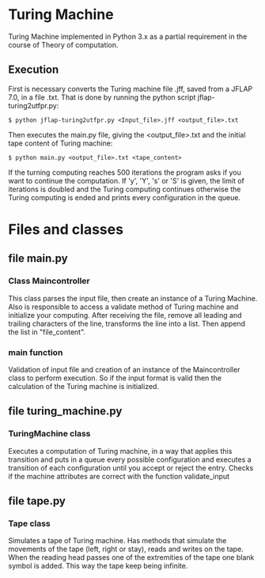 # Turing Machine
Turing Machine implemented in Python 3.x as a partial requirement in the course of Theory of computation.

## Execution
First is necessary converts the Turing machine file .jff, saved from a JFLAP 7.0, in a file .txt.
That is done by running the python script jflap-turing2utfpr.py:

```
$ python jflap-turing2utfpr.py <Input_file>.jff <output_file>.txt
```

Then executes the main.py file, giving the <output_file>.txt and the initial tape content of Turing machine:

```
$ python main.py <output_file>.txt <tape_content>
```

If the turning computing reaches 500 iterations the program asks if you want to continue the computation. If 'y', 'Y', 's' or 'S' is given, the limit of iterations is doubled and the Turing computing continues otherwise the Turing computing is ended and prints every configuration in the queue.

# Files and classes

## file main.py

### Class Maincontroller
This class parses the input file, then create an instance of a Turing Machine. Also is responsible to access a validate method of
Turing machine and initialize your computing. After receiving the file, remove all leading and trailing characters of the line, transforms the line into a list. Then append the list in "file_content".


### main function
Validation of input file and creation of an instance of the Maincontroller class to perform execution.
So if the input format is valid then the calculation of the Turing machine is initialized.

## file turing_machine.py

### TuringMachine class
Executes a computation of Turing machine, in a way that applies this transition and puts in a queue every possible configuration and executes a transition of each configuration until you accept or reject the entry.
Checks if the machine attributes are correct with the function validate_input

## file tape.py

### Tape class
Simulates a tape of Turing machine. Has methods that simulate the movements of the tape (left, right or stay), reads and writes on the tape. When the reading head passes one of the extremities of the tape one blank symbol is added. This way the tape keep being infinite.
